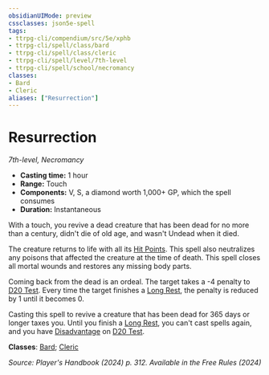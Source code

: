 ```yaml
---
obsidianUIMode: preview
cssclasses: json5e-spell
tags:
- ttrpg-cli/compendium/src/5e/xphb
- ttrpg-cli/spell/class/bard
- ttrpg-cli/spell/class/cleric
- ttrpg-cli/spell/level/7th-level
- ttrpg-cli/spell/school/necromancy
classes:
- Bard
- Cleric
aliases: ["Resurrection"]
---
```

# Resurrection
*7th-level, Necromancy*  


- **Casting time:** 1 hour
- **Range:** Touch
- **Components:** V, S, a diamond worth 1,000+ GP, which the spell consumes
- **Duration:** Instantaneous

With a touch, you revive a dead creature that has been dead for no more than a century, didn't die of old age, and wasn't Undead when it died.

The creature returns to life with all its [Hit Points](3-Mechanics/CLI/rules/variant-rules/hit-points-xphb.md). This spell also neutralizes any poisons that affected the creature at the time of death. This spell closes all mortal wounds and restores any missing body parts.

Coming back from the dead is an ordeal. The target takes a -4 penalty to [D20 Test](3-Mechanics/CLI/rules/variant-rules/d20-test-xphb.md). Every time the target finishes a [Long Rest](3-Mechanics/CLI/rules/variant-rules/long-rest-xphb.md), the penalty is reduced by 1 until it becomes 0.

Casting this spell to revive a creature that has been dead for 365 days or longer taxes you. Until you finish a [Long Rest](3-Mechanics/CLI/rules/variant-rules/long-rest-xphb.md), you can't cast spells again, and you have [Disadvantage](3-Mechanics/CLI/rules/variant-rules/disadvantage-xphb.md) on [D20 Test](3-Mechanics/CLI/rules/variant-rules/d20-test-xphb.md).

**Classes**: [Bard](list-spells-classes-bard); [Cleric](list-spells-classes-cleric)

*Source: Player's Handbook (2024) p. 312. Available in the Free Rules (2024)*